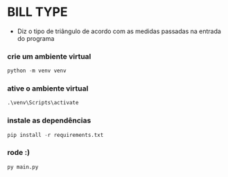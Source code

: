 # BILL TYPE
- Diz o tipo de triângulo de acordo com as medidas passadas na entrada do programa

### crie um ambiente virtual
```python
python -m venv venv
```

### ative o ambiente virtual
```python
.\venv\Scripts\activate
```

### instale as dependências
```python
pip install -r requirements.txt
```

### rode :)
```python
py main.py
```
